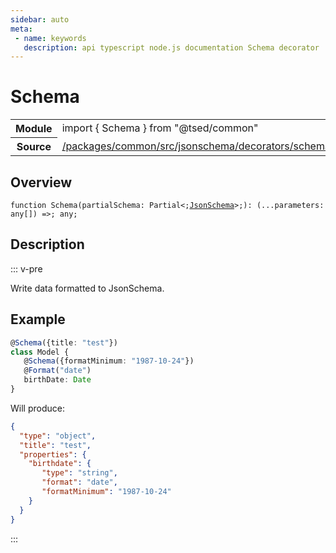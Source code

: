 ```yaml
---
sidebar: auto
meta:
 - name: keywords
   description: api typescript node.js documentation Schema decorator
---
```

# Schema <Badge text="Decorator" type="decorator"/>
<!-- Summary -->
<section class="symbol-info"><table class="is-full-width"><tbody><tr><th>Module</th><td><div class="lang-typescript"><span class="token keyword">import</span> { Schema }&nbsp;<span class="token keyword">from</span>&nbsp;<span class="token string">"@tsed/common"</span></div></td></tr><tr><th>Source</th><td><a href="https://github.com/Romakita/ts-express-decorators/blob/v5.0.2/packages/common/src/jsonschema/decorators/schema.ts#L0-L0">/packages/common/src/jsonschema/decorators/schema.ts</a></td></tr></tbody></table></section>

<!-- Overview -->
## Overview


<pre><code class="typescript-lang ">function <span class="token function">Schema</span><span class="token punctuation">(</span>partialSchema<span class="token punctuation">:</span> Partial&lt<span class="token punctuation">;</span><a href="/api/common/jsonschema/class/JsonSchema.html"><span class="token">JsonSchema</span></a>&gt<span class="token punctuation">;</span><span class="token punctuation">)</span><span class="token punctuation">:</span> <span class="token punctuation">(</span>...parameters<span class="token punctuation">:</span> <span class="token keyword">any</span><span class="token punctuation">[</span><span class="token punctuation">]</span><span class="token punctuation">)</span> =&gt<span class="token punctuation">;</span> <span class="token keyword">any</span><span class="token punctuation">;</span></code></pre>



<!-- Description -->
## Description

::: v-pre

Write data formatted to JsonSchema.

## Example

```typescript
@Schema({title: "test"})
class Model {
   @Schema({formatMinimum: "1987-10-24"})
   @Format("date")
   birthDate: Date
}
```

Will produce:

```json
{
  "type": "object",
  "title": "test",
  "properties": {
    "birthdate": {
       "type": "string",
       "format": "date",
       "formatMinimum": "1987-10-24"
    }
  }
}
```


:::